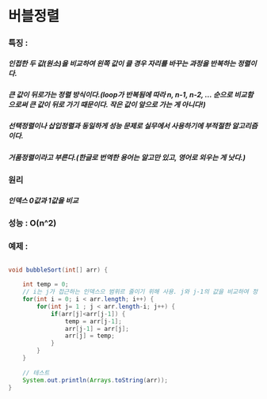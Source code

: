# 버블정렬

### 특징 : 
##### 인접한 두 값(원소)을 비교하여 왼쪽 값이 클 경우 자리를 바꾸는 과정을 반복하는 정렬이다.
##### 큰 값이 뒤로가는 정렬 방식이다.(loop가 반복됨에 따라 n, n-1, n-2, ... 순으로 비교함으로써 큰 값이 뒤로 가기 때문이다. 작은 값이 앞으로 가는 게 아니다!)
##### 선택정렬이나 삽입정렬과 동일하게 성능 문제로 실무에서 사용하기에 부적절한 알고리즘이다.
##### 거품정렬이라고 부른다.(한글로 번역한 용어는 알고만 있고, 영어로 외우는 게 낫다.)

### 원리
##### 인덱스 0값과 1값을 비교 
##### 
### 성능 : O(n^2)

### 예제 : 

```java

void bubbleSort(int[] arr) {

    int temp = 0;
    // i는 j가 접근하는 인덱스으 범위르 줄이기 위해 사용. j와 j-1의 값을 비교하여 정렬한다.
    for(int i = 0; i < arr.length; i++) {
        for(int j= 1 ; j < arr.length-i; j++) {
            if(arr[j]<arr[j-1]) {
                temp = arr[j-1];
                arr[j-1] = arr[j];
                arr[j] = temp;
            }
        }
    }
    
    // 테스트
    System.out.println(Arrays.toString(arr));
}

